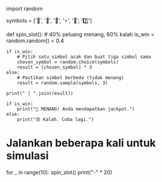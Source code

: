 import random

symbols = ['🍒', '🍋', '🔔', '⭐', '💎', '7️⃣']

def spin_slot():
    # 40% peluang menang, 60% kalah
    is_win = random.random() < 0.4

    if is_win:
        # Pilih satu simbol acak dan buat tiga simbol sama
        chosen_symbol = random.choice(symbols)
        result = [chosen_symbol] * 3
    else:
        # Pastikan simbol berbeda (tidak menang)
        result = random.sample(symbols, 3)

    print(" | ".join(result))

    if is_win:
        print("🎉 MENANG! Anda mendapatkan jackpot.")
    else:
        print("😢 Kalah. Coba lagi.")

# Jalankan beberapa kali untuk simulasi
for _ in range(10):
    spin_slot()
    print("-" * 20)
